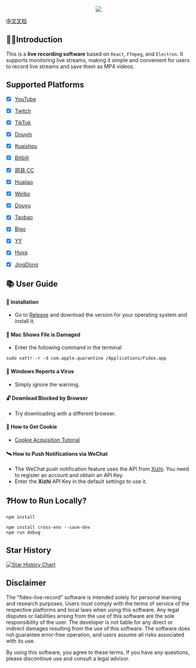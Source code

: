 <div align=center>
<img  src="https://raw.githubusercontent.com/chenfan0/fideo-live-record/main/src/renderer/src/assets/images/light/logo.png" />
</div>

[中文文档](https://github.com/chenfan0/fideo-live-record/blob/main/README-CN.md)

## ✋🏻Introduction
This is a **live recording software** based on `React`, `Ffmpeg`, and `Electron`. It supports monitoring live streams, making it simple and convenient for users to record live streams and save them as MP4 videos.

## Supported Platforms
- [x] [YouTube](https://www.youtube.com/)
- [x] [Twitch](https://www.twitch.tv/)
- [x] [TikTok](https://www.tiktok.com/live/)
- [x] [Douyin](https://live.douyin.com/)
- [x] [Kuaishou](https://live.kuaishou.com/)
- [x] [Bilibili](https://live.bilibili.com/)
- [x] [网易 CC](https://cc.163.com/)
- [x] [Huajiao](https://www.huajiao.com/)
- [x] [Weibo](https://weibo.com/l/wblive/p/show/1022:2321325052506609680949)
- [x] [Douyu](https://www.douyu.com/)
- [x] [Taobao](https://tbzb.taobao.com/)
- [x] [Bigo](https://www.bigo.tv/)
- [x] [YY](https://www.yy.com/)
- [x] [Huya](https://www.huya.com/)
- [x] [JingDong](https://lives.jd.com/?gx=RnAomTM2bDTeycsRqY1xDB5XAqGk-_s&gxd=RnAowmELOTLbyMkU_td0X9meMe1XxD0&ad_od=share&utm_source=androidapp&utm_medium=appshare&utm_campaign=t_335139774&utm_term=Wxfriends#/26510406?origin=2&appid=jdzb&sharer=jd_69imfpj372dqx7&user=zO8hBVAu84FG84VVLu%2BpjzHlo69Mkg6%2B)


## 📚 User Guide
#### 🔧 Installation
- Go to [Release](https://github.com/chenfan0/fideo-live-record/releases) and download the version for your operating system and install it.
#### 🔨 Mac Shows File is Damaged
- Enter the following command in the terminal
```shell
sudo xattr -r -d com.apple.quarantine /Applications/Fideo.app
```
#### 💉 Windows Reports a Virus
- Simply ignore the warning.

#### 🔓 Download Blocked by Browser
- Try downloading with a different browser.

#### 🍪 How to Get Cookie
- [Cookie Acquisition Tutorial](https://www.youtube.com/watch?v=sz07F5inaFg)

#### 🛰 How to Push Notifications via WeChat
- The WeChat push notification feature uses the API from [Xizhi](https://xz.qqoq.net/). You need to register an account and obtain an API Key.
- Enter the **Xizhi** API Key in the default settings to use it.

## ❓How to Run Locally?
```shell
npm install
```
```shell
npm install cross-env --save-dev
npm run debug
```

## Star History

[![Star History Chart](https://api.star-history.com/svg?repos=chenfan0/fideo-live-record&type=Date)](https://star-history.com/#chenfan0/fideo-live-record&Date)

## Disclaimer
The "fideo-live-record" software is intended solely for personal learning and research purposes. Users must comply with the terms of service of the respective platforms and local laws when using this software. Any legal disputes or liabilities arising from the use of this software are the sole responsibility of the user. The developer is not liable for any direct or indirect damages resulting from the use of this software. The software does not guarantee error-free operation, and users assume all risks associated with its use.

By using this software, you agree to these terms. If you have any questions, please discontinue use and consult a legal advisor.
